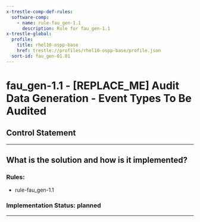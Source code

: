 ```yaml
---
x-trestle-comp-def-rules:
  software-comp:
    - name: rule-fau_gen-1.1
      description: Rule for fau_gen-1.1
x-trestle-global:
  profile:
    title: rhel10-ospp-base
    href: trestle://profiles/rhel10-ospp-base/profile.json
  sort-id: fau_gen-01.01
---
```


# fau_gen-1.1 - \[REPLACE_ME\] Audit Data Generation - Event Types To Be Audited

## Control Statement

______________________________________________________________________

## What is the solution and how is it implemented?

<!-- For implementation status enter one of: implemented, partial, planned, alternative, not-applicable -->

<!-- Note that the list of rules under ### Rules: is read-only and changes will not be captured after assembly to JSON -->

<!-- Add control implementation description here for control: fau_gen-1.1 -->

### Rules:

  - rule-fau_gen-1.1

### Implementation Status: planned

______________________________________________________________________
